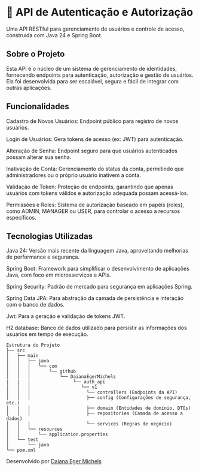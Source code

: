 # 🔐 API de Autenticação e Autorização
Uma API RESTful para gerenciamento de usuários e controle de acesso, construída com Java 24 e Spring Boot.

## Sobre o Projeto
Esta API é o núcleo de um sistema de gerenciamento de identidades, fornecendo endpoints para autenticação, autorização e gestão de usuários. Ela foi desenvolvida para ser escalável, segura e fácil de integrar com outras aplicações.

## Funcionalidades
Cadastro de Novos Usuários: Endpoint público para registro de novos usuários.

Login de Usuários: Gera tokens de acesso (ex: JWT) para autenticação.

Alteração de Senha: Endpoint seguro para que usuários autenticados possam alterar sua senha.

Inativação de Conta: Gerenciamento do status da conta, permitindo que administradores ou o próprio usuário inativem a conta.

Validação de Token: Proteção de endpoints, garantindo que apenas usuários com tokens válidos e autorização adequada possam acessá-los.

Permissões e Roles: Sistema de autorização baseado em papéis (roles), como ADMIN, MANAGER ou USER, para controlar o acesso a recursos específicos.

## Tecnologias Utilizadas
Java 24: Versão mais recente da linguagem Java, aproveitando melhorias de performance e segurança.

Spring Boot: Framework para simplificar o desenvolvimento de aplicações Java, com foco em microsserviços e APIs.

Spring Security: Padrão de mercado para segurança em aplicações Spring.

Spring Data JPA: Para abstração da camada de persistência e interação com o banco de dados.

Jwt: Para a geração e validação de tokens JWT.

H2 database: Banco de dados utilizado para persistir as informações dos usuários em tempo de execução.

```
Estrutura do Projeto
├── src
│   ├── main
│   │   ├── java
│   │   │   └── com
│   │   │       └── github
│   │   │           └── DaianaEgerMichels
|   |   |                └── auth_api
│   │   │                   └── v1
│   │   │                     └── controllers (Endpoints da API)
│   │   │                     ├── config (Configurações de segurança, etc.)
│   │   │                     ├── domain (Entidades de domínio, DTOs)
│   │   │                     ├── repositories (Camada de acesso a dados)
│   │   │                     └── services (Regras de negócio)
│   │   └── resources
│   │       └── application.properties
│   └── test
│       └── java
└── pom.xml
```


Desenvolvido por [Daiana Eger Michels](https://github.com/DaianaEgerMichels/)

